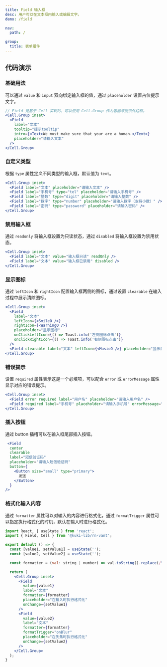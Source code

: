 ```yaml
---
title: Field 输入框
desc: 用户可以在文本框内输入或编辑文字。
demo: /field

nav:
  path: /

group:
  title: 表单组件
---
```


## 代码演示

### 基础用法

可以通过 `value` 和 `input` 双向绑定输入框的值，通过 `placeholder` 设置占位提示文字。

```jsx
// Field 是基于 Cell 实现的，可以使用 Cell.Group 作为容器来提供外边框。
<Cell.Group inset>
  <Field
    label="文本"
    tooltip="提示tooltip"
    intro={<Text>We must make sure that your are a human.</Text>}
    placeholder="请输入文本"
  />
</Cell.Group>
```

### 自定义类型

根据 `type` 属性定义不同类型的输入框，默认值为 `text`。

```jsx
<Cell.Group inset>
  <Field label="文本" placeholder="请输入文本" />
  <Field label="手机号" type="tel" placeholder="请输入手机号" />
  <Field label="整数" type="digit" placeholder="请输入整数" />
  <Field label="数字" type="number" placeholder="请输入数字（支持小数）" />
  <Field label="密码" type="password" placeholder="请输入密码" />
</Cell.Group>
```

### 禁用输入框

通过 `readonly` 将输入框设置为只读状态，通过 `disabled` 将输入框设置为禁用状态。

```jsx
<Cell.Group inset>
  <Field label="文本" value="输入框只读" readOnly />
  <Field label="文本" value="输入框已禁用" disabled />
</Cell.Group>
```

### 显示图标

通过 `leftIcon` 和 `rightIcon` 配置输入框两侧的图标，通过设置 `clearable` 在输入过程中展示清除图标。

```jsx
<Cell.Group inset>
  <Field
    label="文本"
    leftIcon={<SmileO />}
    rightIcon={<WarningO />}
    placeholder="显示图标"
    onClickLeftIcon={() => Toast.info('左侧图标点击')}
    onClickRightIcon={() => Toast.info('右侧图标点击')}
  />
  <Field clearable label="文本" leftIcon={<MusicO />} placeholder="显示清除图标" />
</Cell.Group>
```

### 错误提示

设置 `required` 属性表示这是一个必填项，可以配合 `error` 或 `errorMessage` 属性显示对应的错误提示。

```jsx
<Cell.Group inset>
  <Field error required label="用户名" placeholder="请输入用户名" />
  <Field required label="手机号" placeholder="请输入手机号" errorMessage="手机号格式错误" />
</Cell.Group>
```

### 插入按钮

通过 button 插槽可以在输入框尾部插入按钮。

```jsx
 <Field
  center
  clearable
  label="短信验证码"
  placeholder="请输入短信验证码"
  button={
    <Button size="small" type="primary">
      发送
    </Button>
  }
/>
```

### 格式化输入内容

通过 `formatter` 属性可以对输入的内容进行格式化，通过 `formatTrigger` 属性可以指定执行格式化的时机，默认在输入时进行格式化。

```jsx
import React, { useState } from 'react';
import { Field, Cell } from '@kuki-lib/rn-vant';

export default () => {
  const [value1, setValue1] = useState('');
  const [value2, setValue2] = useState('');

  const formatter = (val: string | number) => val.toString().replace(/\d/g, '');

  return (
    <Cell.Group inset>
      <Field
        value={value1}
        label="文本"
        formatter={formatter}
        placeholder="在输入时执行格式化"
        onChange={setValue1}
      />
      <Field
        value={value2}
        label="文本"
        formatter={formatter}
        formatTrigger="onBlur"
        placeholder="在失焦时执行格式化"
        onChange={setValue2}
      />
    </Cell.Group>
  );
}
```

